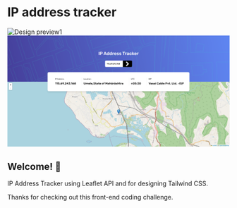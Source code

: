 # IP address tracker

![Design preview1](./design/mydesktop-preview2.png)
![Design preview2](./design/mydesktop-preview1.png)

## Welcome! 👋

IP Address Tracker using Leaflet API and for designing Tailwind CSS.

Thanks for checking out this front-end coding challenge.
